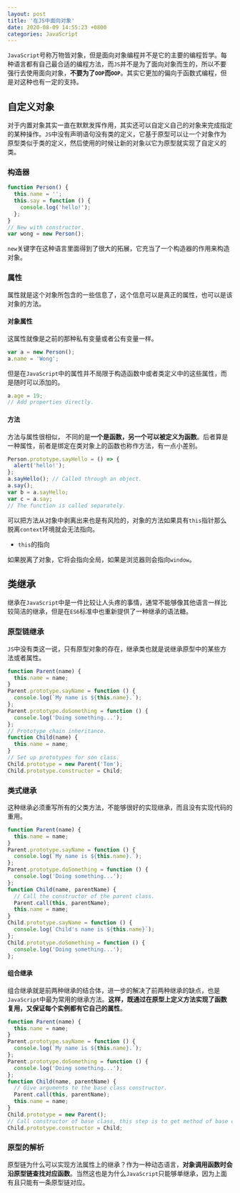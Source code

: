 ```yaml
---
layout: post
title: '在JS中面向对象'
date: 2020-08-09 14:55:23 +0800
categories: JavaScript
---
```


`JavaScript`号称万物皆对象，但是面向对象编程并不是它的主要的编程哲学。每种语言都有自己最合适的编程方法，而`JS`并不是为了面向对象而生的，所以不要强行去使用面向对象，**不要为了`OOP`而`OOP`**。其实它更加的偏向于函数式编程，但是对这种也有一定的支持。

## 自定义对象

对于内置对象其实一直在默默发挥作用，其实还可以自定义自己的对象来完成指定的某种操作。`JS`中没有声明语句没有类的定义，它基于原型可以让一个对象作为原型类似于类的定义，然后使用的时候让新的对象以它为原型就实现了自定义的类。

### 构造器

```javascript
function Person() {
  this.name = '';
  this.say = function () {
    console.log('hello!');
  };
}
// New with constructor.
var wong = new Person();
```

`new`关键字在这种语言里面得到了很大的拓展，它充当了一个构造器的作用来构造对象。

### 属性

属性就是这个对象所包含的一些信息了，这个信息可以是真正的属性，也可以是该对象的方法。

#### 对象属性

这属性就像是之前的那种私有变量或者公有变量一样。

```javascript
var a = new Person();
a.name = 'Wong';
```

但是在`JavaScript`中的属性并不局限于构造函数中或者类定义中的这些属性，而是随时可以添加的。

```javascript
a.age = 19;
// Add properties directly.
```

#### 方法

方法与属性很相似， 不同的是**一个是函数，另一个可以被定义为函数**。后者算是一种属性，前者是绑定在类对象上的函数也称作方法，有一点小差别。

```javascript
Person.prototype.sayHello = () => {
  alert('hello!');
};
a.sayHello(); // Called through an object.
a.say();
var b = a.sayHello;
var c = a.say;
// The function is called separately.
```

可以把方法从对象中剥离出来也是有风险的，对象的方法如果具有`this`指针那么脱离`context`环境就会无法指向。

- `this`的指向

如果脱离了对象，它将会指向全局，如果是浏览器则会指向`window`。

## 类继承

继承在`JavaScript`中是一件比较让人头疼的事情，通常不能够像其他语言一样比较简洁的继承，但是在`ES6`标准中也重新提供了一种继承的语法糖。

### 原型链继承

`JS`中没有类这一说，只有原型对象的存在，继承类也就是说继承原型中的某些方法或者属性。

```javascript
function Parent(name) {
  this.name = name;
}
Parent.prototype.sayName = function () {
  console.log(`My name is ${this.name}.`);
};
Parent.prototype.doSomething = function () {
  console.log('Doing something...');
};
// Prototype chain inheritance.
function Child(name) {
  this.name = name;
}
// Set up prototypes for son class.
Child.prototype = new Parent('Tom');
Child.prototype.constructor = Child;
```

### 类式继承

这种继承必须重写所有的父类方法，不能够很好的实现继承，而且没有实现代码的重用。

```javascript
function Parent(name) {
  this.name = name;
}
Parent.prototype.sayName = function () {
  console.log(`My name is ${this.name}.`);
};
Parent.prototype.doSomething = function () {
  console.log('Doing something...');
};
function Child(name, parentName) {
  // Call the constructor of the parent class.
  Parent.call(this, parentName);
  this.name = name;
}
Child.prototype.sayName = function () {
  console.log(`Child's name is ${this.name}`);
};
Child.prototype.doSomething = function () {
  console.log('Doing something...');
};
```

#### 组合继承

组合继承就是前两种继承的结合体，进一步的解决了前两种继承的缺点，也是`JavaScript`中最为常用的继承方法。**这样，既通过在原型上定义方法实现了函数复用，又保证每个实例都有它自己的属性**。

```javascript
function Parent(name) {
  this.name = name;
}
Parent.prototype.sayName = function () {
  console.log(`My name is ${this.name}.`);
};
Parent.prototype.doSomething = function () {
  console.log('Doing something...');
};
function Child(name, parentName) {
  // Give arguments to the base class constructor.
  Parent.call(this, parentName);
  this.name = name;
}
Child.prototype = new Parent();
// Call constructor of base class, this step is to get method of base class.
Child.prototype.constructor = Child;
```

### 原型的解析

原型链为什么可以实现方法属性上的继承？作为一种动态语言，**对象调用函数时会沿原型链查找对应函数**。当然这也是为什么`JavaScript`只能够单继承，因为上面有且只能有一条原型链对应。
